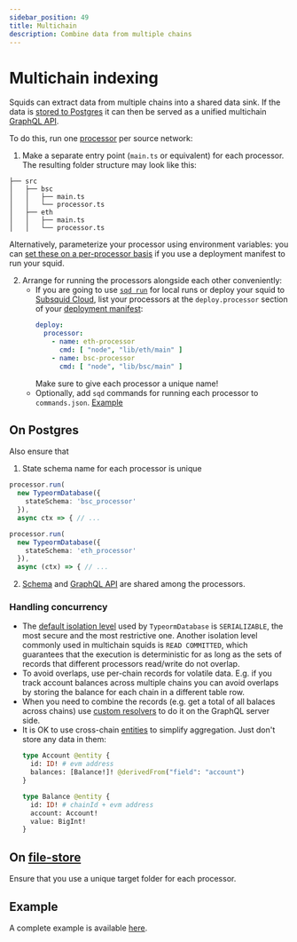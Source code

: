 ```yaml
---
sidebar_position: 49
title: Multichain
description: Combine data from multiple chains
---
```


# Multichain indexing

Squids can extract data from multiple chains into a shared data sink. If the data is [stored to Postgres](/arrowsquid-docs-v0/store/postgres) it can then be served as a unified multichain [GraphQL API](/arrowsquid-docs-v0/graphql-api).

To do this, run one [processor](/arrowsquid-docs-v0/basics/squid-processor) per source network:

1. Make a separate entry point (`main.ts` or equivalent) for each processor. The resulting folder structure may look like this:
  ```
  ├── src
  │   ├── bsc
  │   │   ├── main.ts
  │   │   └── processor.ts
  │   ├── eth
  │   │   ├── main.ts
  │   │   └── processor.ts
  ``` 

  Alternatively, parameterize your processor using environment variables: you can [set these on a per-processor basis](/arrowsquid-docs-v0/deploy-squid/deploy-manifest/#processor) if you use a deployment manifest to run your squid.

2. Arrange for running the processors alongside each other conveniently:
   - If you are going to use [`sqd run`](/arrowsquid-docs-v0/squid-cli/run) for local runs or deploy your squid to [Subsquid Cloud](/arrowsquid-docs-v0/deploy-squid), list your processors at the `deploy.processor` section of your [deployment manifest](/arrowsquid-docs-v0/deploy-squid/deploy-manifest/#processor):
     ```yaml
     deploy:
       processor:
         - name: eth-processor
           cmd: [ "node", "lib/eth/main" ]
         - name: bsc-processor
           cmd: [ "node", "lib/bsc/main" ]
     ```
     Make sure to give each processor a unique name!
   - Optionally, add `sqd` commands for running each processor to `commands.json`. [Example](https://github.com/subsquid-labs/multichain-transfers-example/blob/master/commands.json)

## On Postgres

Also ensure that

1. State schema name for each processor is unique
  ```ts title=src/bsc/main.ts
  processor.run(
    new TypeormDatabase({
      stateSchema: 'bsc_processor'
    }),
    async ctx => { // ...
  ```
  ```ts title=src/eth/main.ts
  processor.run(
    new TypeormDatabase({
      stateSchema: 'eth_processor'
    }),
    async (ctx) => { // ...
  ```

2. [Schema](/arrowsquid-docs-v0/store/postgres/schema-file) and [GraphQL API](/arrowsquid-docs-v0/graphql-api) are shared among the processors.

### Handling concurrency

  - The [default isolation level](/arrowsquid-docs-v0/store/postgres/typeorm-store/#constructor-options) used by `TypeormDatabase` is `SERIALIZABLE`, the most secure and the most restrictive one. Another isolation level commonly used in multichain squids is `READ COMMITTED`, which guarantees that the execution is deterministic for as long as the sets of records that different processors read/write do not overlap.
  - To avoid overlaps, use per-chain records for volatile data. E.g. if you track account balances across multiple chains you can avoid overlaps by storing the balance for each chain in a different table row.
  - When you need to combine the records (e.g. get a total of all balaces across chains) use [custom resolvers](/arrowsquid-docs-v0/graphql-api/custom-resolvers) to do it on the GraphQL server side.
  - It is OK to use cross-chain [entities](/arrowsquid-docs-v0/store/postgres/schema-file/entities) to simplify aggregation. Just don't store any data in them:
    ```graphql
    type Account @entity {
      id: ID! # evm address
      balances: [Balance!]! @derivedFrom("field": "account")
    }

    type Balance @entity {
      id: ID! # chainId + evm address
      account: Account!
      value: BigInt!
    }
    ```

## On [file-store](/arrowsquid-docs-v0/store/file-store)

Ensure that you use a unique target folder for each processor.

## Example

A complete example is available [here](/arrowsquid-docs-v0/examples/evm/multichain-example).

